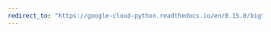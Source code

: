```yaml
---
redirect_to: "https://google-cloud-python.readthedocs.io/en/0.15.0/bigtable-column-family.html"
---
```

